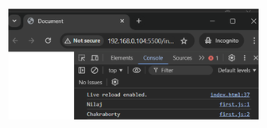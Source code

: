 ![image alt](https://github.com/nilajcoder/JavaScript-Notes-Programs/blob/main/First%20Program/Screenshot%202024-12-20%20234049.png?raw=true)
